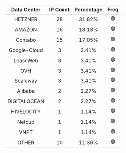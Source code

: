 | Data Center | IP Count | Percentage | Freq |
|:------------:|:--------:|:-----------:|:-----:|
| HETZNER | 28 | 31.82% | 🟢 |
| AMAZON | 16 | 18.18% | 🟢 |
| Contabo | 15 | 17.05% | 🟢 |
| Google-Cloud | 3 | 3.41% | 🟢 |
| LeaseWeb | 3 | 3.41% | 🟢 |
| OVH | 3 | 3.41% | 🟢 |
| Scaleway | 3 | 3.41% | 🟢 |
| Alibaba | 2 | 2.27% | 🟢 |
| DIGITALOCEAN | 2 | 2.27% | 🟢 |
| HIVELOCITY | 1 | 1.14% | 🟢 |
| Netcup | 1 | 1.14% | 🟢 |
| VNPT | 1 | 1.14% | 🟢 |
| OTHER | 10 | 11.36% | 🟢 |
